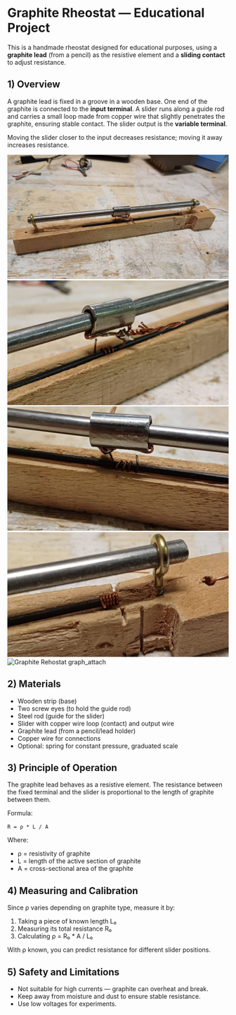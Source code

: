 # Graphite Rheostat — Educational Project

This is a handmade rheostat designed for educational purposes, using a **graphite lead** (from a pencil) as the resistive element and a **sliding contact** to adjust resistance.

## 1) Overview
A graphite lead is fixed in a groove in a wooden base. One end of the graphite is connected to the **input terminal**. A slider runs along a guide rod and carries a small loop made from copper wire that slightly penetrates the graphite, ensuring stable contact. The slider output is the **variable terminal**.

Moving the slider closer to the input decreases resistance; moving it away increases resistance.

![Graphite Rehostat overview](overview.jpg)
![Graphite Rehostat cursor](cursor.jpg)
![Graphite Rehostat cursor](cursor_2.jpg)
![Graphite Rehostat graph_attach](graph_attach.jpg)
![Graphite Rehostat graph_attach](graph_attach_2.jpg)

## 2) Materials
- Wooden strip (base)
- Two screw eyes (to hold the guide rod)
- Steel rod (guide for the slider)
- Slider with copper wire loop (contact) and output wire
- Graphite lead (from a pencil/lead holder)
- Copper wire for connections
- Optional: spring for constant pressure, graduated scale

## 3) Principle of Operation
The graphite lead behaves as a resistive element. The resistance between the fixed terminal and the slider is proportional to the length of graphite between them.

Formula:
```
R = ρ * L / A
```
Where:
- ρ = resistivity of graphite
- L = length of the active section of graphite
- A = cross-sectional area of the graphite

## 4) Measuring and Calibration
Since ρ varies depending on graphite type, measure it by:
1. Taking a piece of known length L₀
2. Measuring its total resistance R₀
3. Calculating ρ = R₀ * A / L₀

With ρ known, you can predict resistance for different slider positions.

## 5) Safety and Limitations
- Not suitable for high currents — graphite can overheat and break.
- Keep away from moisture and dust to ensure stable resistance.
- Use low voltages for experiments.
